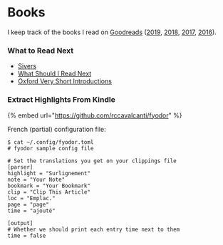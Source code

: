 # Books

I keep track of the books I read on [Goodreads](https://www.goodreads.com/review/list/13805829) \([2019](https://www.goodreads.com/user_challenges/16407396), [2018](https://www.goodreads.com/user_challenges/10275606), [2017](https://www.goodreads.com/user_challenges/7874515), [2016](https://www.goodreads.com/user_challenges/4880020)\).

### What to Read Next

* [Sivers](https://sivers.org/book?sort=date)
* [What Should I Read Next](https://www.whatshouldireadnext.com)
* [Oxford Very Short Introductions](https://global.oup.com/academic/content/series/v/very-short-introductions-vsi/?cc=de&lang=en&type=listing&subjectcode1=1804195%7CSCI00010&prevNumResPerPage=20&prevSortField=1&sortField=1&resultsPerPage=100&start=0)

### Extract Highlights From Kindle

{% embed url="https://github.com/rccavalcanti/fyodor" %}

French \(partial\) configuration file:

```text
$ cat ~/.config/fyodor.toml 
# fyodor sample config file

# Set the translations you get on your clippings file
[parser]
highlight = "Surlignement"
note = "Your Note"
bookmark = "Your Bookmark"
clip = "Clip This Article"
loc = "Emplac."
page = "page"
time = "ajouté"

[output]
# Whether we should print each entry time next to them
time = false
```









